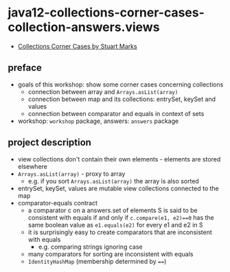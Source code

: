 # java12-collections-corner-cases-collection-answers.views
* [Collections Corner Cases by Stuart Marks](https://www.youtube.com/watch?v=OXdm5BzQ8mI)

## preface
* goals of this workshop: show some corner cases concerning collections
    * connection between array and `Arrays.asList(array)`
    * connection between map and its collections: entrySet, keySet and values
    * connection between comparator and equals in context of sets
* workshop: `workshop` package, answers: `answers` package

## project description
* view collections don't contain their own elements - elements are stored elsewhere
* `Arrays.asList(array)` - proxy to array
    * e.g. if you sort `Arrays.asList(array)` the array is also sorted
* entrySet, keySet, values are mutable view collections connected to the map
* comparator-equals contract
    * a comparator c on a answers.set of elements S is said to be consistent with equals if and only 
    if `c.compare(e1, e2)==0` has the same boolean value as `e1.equals(e2)` for every e1 and e2 in S
    * it is surprisingly easy to create comparators that are inconsistent with equals
        * e.g. comparing strings ignoring case
    * many comparators for sorting are inconsistent with equals
    * `IdentityHashMap` (membership determined by `==`)